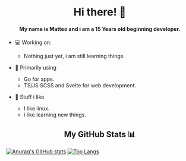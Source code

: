 <h1 align="center">Hi there! 👋</h1>
<h4 align="center">My name is Matteo and i am a 15 Years old beginning developer.</h4>

- 💻 Working on:
    - Nothing just yet, i am still learning things.

- 🔭 Primarily using
    - Go for apps.
    - TS/JS SCSS and Svelte for web development.

- 📖 Stuff i like
    - I like linux.
    - i like learning new things.

<h2 align="center">My GitHub Stats 📊</h2>

[![Anurag's GitHub stats](https://github-readme-stats.vercel.app/api?username=DeadlyFamous06&theme=gruvbox)](https://github.com/anuraghazra/github-readme-stats)
[![Top Langs](https://github-readme-stats.vercel.app/api/top-langs/?username=DeadlyFamous06&hide=shell,python&layout=compact&theme=gruvbox)](https://github.com/anuraghazra/github-readme-stats)





